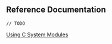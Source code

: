 ## Reference Documentation

    // TODO

[Using C System Modules](https://github.com/swiftlang/swift-package-manager/blob/main/Documentation/SystemModules.md)
